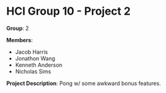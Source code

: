 # HCI Group 10 - Project 2

__Group__: 2

__Members__:

- Jacob Harris
- Jonathon Wang
- Kenneth Anderson
- Nicholas Sims

__Project Description__: Pong w/ some awkward bonus features.
